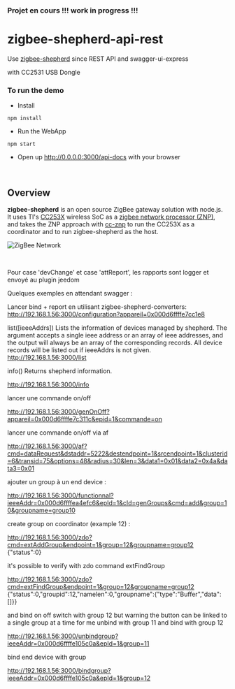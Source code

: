### Projet en cours !!! work in progress !!!

# zigbee-shepherd-api-rest

Use [zigbee-shepherd](https://github.com/zigbeer/zigbee-shepherd) since REST API and swagger-ui-express  

with CC2531 USB Dongle

### To run the demo

* Install
```  
npm install  
```

* Run the WebApp
```
npm start  
```

* Open up http://0.0.0.0:3000/api-docs with your browser


<br />

## Overview  

**zigbee-shepherd** is an open source ZigBee gateway solution with node.js. It uses TI's [CC253X](http://www.ti.com/lsds/ti/wireless_connectivity/zigbee/overview.page) wireless SoC as a [zigbee network processor (ZNP)](http://www.ti.com/lit/an/swra444/swra444.pdf), and takes the ZNP approach with [cc-znp](https://github.com/zigbeer/cc-znp) to run the CC253X as a coordinator and to run zigbee-shepherd as the host.

![ZigBee Network](https://raw.githubusercontent.com/zigbeer/documents/master/zigbee-shepherd/zigbee_net.png)

<br />

Pour case 'devChange' et case 'attReport', les rapports sont logger et envoyé au plugin jeedom

Quelques exemples en attendant swagger :

Lancer bind + report en utilisant zigbee-shepherd-converters:
http://192.168.1.56:3000/configuration?appareil=0x000d6ffffe7cc1e8

list([ieeeAddrs])
Lists the information of devices managed by shepherd. The argument accepts a single ieee address or an array of ieee addresses, and the output will always be an array of the corresponding records. All device records will be listed out if ieeeAddrs is not given.
http://192.168.1.56:3000/list

info()
Returns shepherd information.

http://192.168.1.56:3000/info

lancer une commande on/off

http://192.168.1.56:3000/genOnOff?appareil=0x000d6ffffe7c311c&epid=1&commande=on

lancer une commande on/off via af

http://192.168.1.56:3000/af?cmd=dataRequest&dstaddr=5222&destendpoint=1&srcendpoint=1&clusterid=6&transid=75&options=48&radius=30&len=3&data1=0x01&data2=0x4a&data3=0x01  

ajouter un group à un end device :

http://192.168.1.56:3000/functionnal?ieeeAddr=0x000d6ffffea4efc6&epId=1&cId=genGroups&cmd=add&group=10&groupname=group10

create group on coordinator (example 12) :

http://192.168.1.56:3000/zdo?cmd=extAddGroup&endpoint=1&group=12&groupname=group12
{"status":0}

it's possible to verify with zdo command extFindGroup

http://192.168.1.56:3000/zdo?cmd=extFindGroup&endpoint=1&group=12&groupname=group12
{"status":0,"groupid":12,"namelen":0,"groupname":{"type":"Buffer","data":[]}}

and bind on off switch with group 12 but warning the button can be linked to a single group at a time
for me unbind with group 11 and bind with group 12

http://192.168.1.56:3000/unbindgroup?ieeeAddr=0x000d6ffffe105c0a&epId=1&group=11

bind end device with group

http://192.168.1.56:3000/bindgroup?ieeeAddr=0x000d6ffffe105c0a&epId=1&group=12


